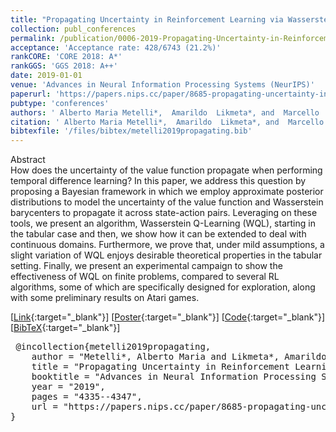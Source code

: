 ```yaml
---
title: "Propagating Uncertainty in Reinforcement Learning via Wasserstein Barycenters"
collection: publ_conferences
permalink: /publication/0006-2019-Propagating-Uncertainty-in-Reinforcement-Learning-via-Wasserstein-Barycenters
acceptance: 'Acceptance rate: 428/6743 (21.2%)'
rankCORE: 'CORE 2018: A*'
rankGGS: 'GGS 2018: A++'
date: 2019-01-01
venue: 'Advances in Neural Information Processing Systems (NeurIPS)'
paperurl: 'https://papers.nips.cc/paper/8685-propagating-uncertainty-in-reinforcement-learning-via-wasserstein-barycenters'
pubtype: 'conferences'
authors: ' Alberto Maria Metelli*,  Amarildo  Likmeta*, and  Marcello  Restelli'
citation: ' Alberto Maria Metelli*,  Amarildo  Likmeta*, and  Marcello  Restelli&quot;Propagating Uncertainty in Reinforcement Learning via Wasserstein Barycenters.&quot; Advances in Neural Information Processing Systems (NeurIPS), 2019'
bibtexfile: '/files/bibtex/metelli2019propagating.bib'
---
```

Abstract
 <br> How does the uncertainty of the value function propagate when performing temporal difference learning? In this paper, we address this question by proposing a Bayesian framework in which we employ approximate posterior distributions to model the uncertainty of the value function and Wasserstein barycenters to propagate it across state-action pairs. Leveraging on these tools, we present an algorithm, Wasserstein Q-Learning (WQL), starting in the tabular case and then, we show how it can be extended to deal with continuous domains. Furthermore, we prove that, under mild assumptions, a slight variation of WQL enjoys desirable theoretical properties in the tabular setting. Finally, we present an experimental campaign to show the effectiveness of WQL on finite problems, compared to several RL algorithms, some of which are specifically designed for exploration, along with some preliminary results on Atari games. <br> 

 [[Link](https://papers.nips.cc/paper/8685-propagating-uncertainty-in-reinforcement-learning-via-wasserstein-barycenters){:target="_blank"}] [[Poster](https://albertometelli.github.io/files/poster_neurips2019.pdf){:target="_blank"}] [[Code](https://github.com/albertometelli/wql){:target="_blank"}] [[BibTeX](/files/bibtex/metelli2019propagating.bib){:target="_blank"}] 
<pre> @incollection{metelli2019propagating,
    author = "Metelli*, Alberto Maria and Likmeta*, Amarildo and Restelli, Marcello",
    title = "Propagating Uncertainty in Reinforcement Learning via Wasserstein Barycenters",
    booktitle = "Advances in Neural Information Processing Systems ({NeurIPS})",
    year = "2019",
    pages = "4335--4347",
    url = "https://papers.nips.cc/paper/8685-propagating-uncertainty-in-reinforcement-learning-via-wasserstein-barycenters"
} </pre>

